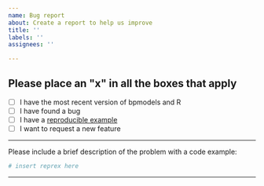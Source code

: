 ```yaml
---
name: Bug report
about: Create a report to help us improve
title: ''
labels: ''
assignees: ''

---
```

  
Please place an "x" in all the boxes that apply
---------------------------------------------
  
- [ ] I have the most recent version of bpmodels and R
- [ ] I have found a bug
- [ ] I have a [reproducible example](http://reprex.tidyverse.org/articles/reprex-dos-and-donts.html)
- [ ] I want to request a new feature

--------
  
Please include a brief description of the problem with a code example:
  
```r
# insert reprex here
```

---------
